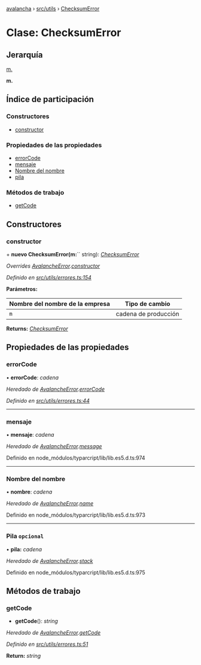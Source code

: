 [avalancha](../README.md) › [src/utils](../modules/src_utils.md) › [ChecksumError](src_utils.checksumerror.md)

# Clase: ChecksumError

## Jerarquía

[m.](src_utils.avalancheerror.md)

**m.**

## Índice de participación

### Constructores

* [constructor](src_utils.checksumerror.md#constructor)

### Propiedades de las propiedades

* [errorCode](src_utils.checksumerror.md#errorcode)
* [mensaje](src_utils.checksumerror.md#message)
* [Nombre del nombre](src_utils.checksumerror.md#name)
* [pila](src_utils.checksumerror.md#optional-stack)

### Métodos de trabajo

* [getCode](src_utils.checksumerror.md#getcode)

## Constructores

### constructor

\+ **nuevo ChecksumError(m:**`` string): *[ChecksumError](src_utils.checksumerror.md)*

*Overrides [AvalancheError](src_utils.avalancheerror.md).[constructor](src_utils.avalancheerror.md#constructor)*

*Definido en [src/utils/errores.ts:154](https://github.com/ava-labs/avalanchejs/blob/ae78dee/src/utils/errors.ts#L154)*

**Parámetros:**

| Nombre del nombre de la empresa | Tipo de cambio |
------ | ------ |
| `m` | cadena de producción |

**Returns:** *[ChecksumError](src_utils.checksumerror.md)*

## Propiedades de las propiedades

### errorCode

• **errorCode**: *cadena*

*Heredado de [AvalancheError](src_utils.avalancheerror.md).[errorCode](src_utils.avalancheerror.md#errorcode)*

*Definido en [src/utils/errores.ts:44](https://github.com/ava-labs/avalanchejs/blob/ae78dee/src/utils/errors.ts#L44)*

___

### mensaje

• **mensaje**: *cadena*

*Heredado de [AvalancheError](src_utils.avalancheerror.md).[message](src_utils.avalancheerror.md#message)*

Definido en node_módulos/typarcript/lib/lib.es5.d.ts:974

___

### Nombre del nombre

• **nombre**: *cadena*

*Heredado de [AvalancheError](src_utils.avalancheerror.md).[name](src_utils.avalancheerror.md#name)*

Definido en node_módulos/typarcript/lib/lib.es5.d.ts:973

___

### Pila `opcional`

• **pila:** *cadena*

*Heredado de [AvalancheError](src_utils.avalancheerror.md).[stack](src_utils.avalancheerror.md#optional-stack)*

Definido en node_módulos/typarcript/lib/lib.es5.d.ts:975

## Métodos de trabajo

### getCode

- **getCode**(): *string*

*Heredado de [AvalancheError](src_utils.avalancheerror.md).[getCode](src_utils.avalancheerror.md#getcode)*

*Definido en [src/utils/errores.ts:51](https://github.com/ava-labs/avalanchejs/blob/ae78dee/src/utils/errors.ts#L51)*

**Return:** *string*

